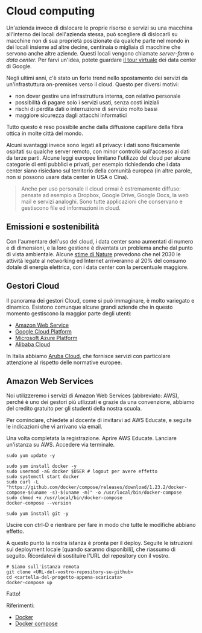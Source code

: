 # Cloud computing
Un'azienda invece di dislocare le proprie risorse e servizi su una macchina all'interno dei locali dell'azienda stessa, può scegliere di dislocarli su macchine non di sua proprietà posizionate da qualche parte nel mondo in dei locali insieme ad altre decine, centinaia o migliaia di macchine che servono anche altre aziende. Questi locali vengono chiamate _server-farm_ o _data center_. Per farvi un'idea, potete guardare [il tour virtuale](https://www.youtube.com/watch?v=XZmGGAbHqa0) dei data center di Google.

Negli ultimi anni, c'è stato un forte trend nello spostamento dei servizi da un'infrastuttura on-premises verso il cloud. Questo per diversi motivi:
- non dover gestire una infrastruttura interna, con relativo personale
- possibilità di pagare solo i servizi usati, senza costi iniziali
- rischi di perdita dati o interruzione di servizio molto bassi
- maggiore sicurezza dagli attacchi informatici

Tutto questo è reso possibile anche dalla diffusione capillare della fibra ottica in molte città del mondo.

Alcuni svantaggi invece sono legati all privacy: i dati sono fisicamente ospitati su qualche server remoto, con minor controllo sull'accesso ai dati da terze parti. Alcune leggi europee limitano l'utilizzo del cloud per alcune categorie di enti pubblici e privati, per esempio richiedendo che i data center siano risiedano sul territorio della comunità europea (in altre parole, non si possono usare data center in USA o Cina).

> Anche per uso personale il cloud ormai è estremamente diffuso: pensate ad esempio a Dropbox, Google Drive, Google Docs, la web mail e servizi analoghi. Sono tutte applicazioni che conservano e gestiscono file ed informazioni in cloud.

## Emissioni e sostenibilità
Con l'aumentare dell'uso del cloud, i data center sono aumentati di numero e di dimensioni, e la loro gestione è diventata un problema anche dal punto di vista ambientale. Alcune [stime di Nature](https://www.nature.com/articles/d41586-018-06610-y) prevedono che nel 2030 le attività legate al networking ed Internet arriveranno al 20% del consumo dotale di energia elettrica, con i data center con la percentuale maggiore.

## Gestori Cloud
Il panorama dei gestori Cloud, come si può immaginare, è molto variegato e dinamico. Esistono comunque alcune grandi aziende che in questo momento gestiscono la maggior parte degli utenti:
- [Amazon Web Service](http://aws.amazon.com/)
- [Google Cloud Platform](https://cloud.google.com/)
- [Microsoft Azure Platform](https://azure.microsoft.com/)
- [Alibaba Cloud](https://us.alibabacloud.com/)

In Italia abbiamo [Aruba Cloud](https://www.cloud.it/), che fornisce servizi con particolare attenzione al rispetto delle normative europee.

## Amazon Web Services
Noi utilizzeremo i servizi di Amazon Web Services (abbreviato: AWS), perché è uno dei gestori più utlizzati e grazie da una convenzione, abbiamo del credito gratuito per gli studenti della nostra scuola.

Per cominciare, chiedete al docente di invitarvi ad AWS Educate, e seguite le indicazioni che vi arrivano via email.

Una volta completata la registrazione. Aprire AWS Educate.
Lanciare un'istanza su AWS. Accedere via terminale.
```
sudo yum update -y

sudo yum install docker -y
sudo usermod -aG docker $USER # logout per avere effetto
sudo systemctl start docker
sudo curl -L "https://github.com/docker/compose/releases/download/1.23.2/docker-compose-$(uname -s)-$(uname -m)" -o /usr/local/bin/docker-compose
sudo chmod +x /usr/local/bin/docker-compose
docker-compose --version

sudo yum install git -y
```
Uscire con ctrl-D e rientrare per fare in modo che tutte le modifiche abbiano effetto.

A questo punto la nostra istanza è pronta per il deploy. Seguite le istruzioni sul deployment locale [quando saranno disponibili], che riassumo di seguito. Ricordatevi di sostituire l'URL del repository con il vostro.
```
# Siamo sull'istanza remota
git clone <URL-del-vostro-repository-su-github>
cd <cartella-del-progetto-appena-scaricata>
docker-compose up
```
Fatto!

Riferimenti:
- [Docker](https://hackernoon.com/running-docker-on-aws-ec2-83a14b780c56)
- [Docker compose](https://docs.docker.com/compose/install/)
